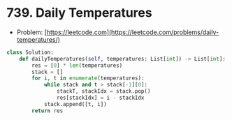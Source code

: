 # 739. Daily Temperatures

- Problem: [https://leetcode.com](https://leetcode.com/problems/daily-temperatures/)

```python
class Solution:
    def dailyTemperatures(self, temperatures: List[int]) -> List[int]:
        res = [0] * len(temperatures)
        stack = []
        for i, t in enumerate(temperatures):
            while stack and t > stack[-1][0]:
                stackT, stackIdx = stack.pop()
                res[stackIdx] = i - stackIdx
            stack.append([t, i])
        return res
```
